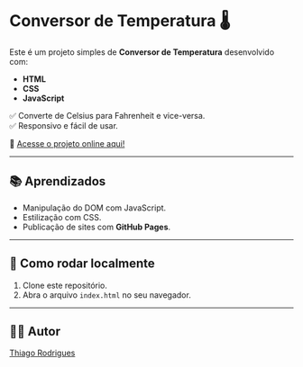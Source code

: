# Conversor de Temperatura 🌡️

Este é um projeto simples de **Conversor de Temperatura** desenvolvido com:

- **HTML**
- **CSS**
- **JavaScript**

✅ Converte de Celsius para Fahrenheit e vice-versa.  
✅ Responsivo e fácil de usar.

🔗 [Acesse o projeto online aqui!](https://thiagogc777.github.io/conversor-temperatura/)

---

## 📚 Aprendizados

- Manipulação do DOM com JavaScript.
- Estilização com CSS.
- Publicação de sites com **GitHub Pages**.

---

## 🚀 Como rodar localmente

1. Clone este repositório.
2. Abra o arquivo `index.html` no seu navegador.

---

## 🧑‍💻 Autor
[Thiago Rodrigues](https://github.com/thiagogc777)
